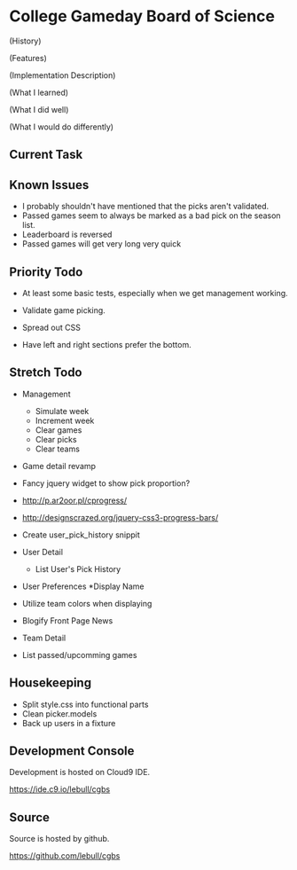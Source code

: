 College Gameday Board of Science
================================

(History)

(Features)

(Implementation Description)

(What I learned)

(What I did well)

(What I would do differently)


Current Task
------------

Known Issues
------------
* I probably shouldn't have mentioned that the picks aren't validated.
* Passed games seem to always be marked as a bad pick on the season list.
* Leaderboard is reversed
* Passed games will get very long very quick

Priority Todo
-------------



* At least some basic tests, especially when we get management working.

* Validate game picking.

* Spread out CSS

* Have left and right sections prefer the bottom.

Stretch Todo
------------

* Management
  * Simulate week
  * Increment week
  * Clear games
  * Clear picks
  * Clear teams

* Game detail revamp
* Fancy jquery widget to show pick proportion?
 * http://p.ar2oor.pl/cprogress/
 * http://designscrazed.org/jquery-css3-progress-bars/

* Create user_pick_history snippit

* User Detail
  * List User's Pick History

* User Preferences
    *Display Name

* Utilize team colors when displaying
* Blogify Front Page News 

* Team Detail
 * List passed/upcomming games
 
Housekeeping
------------
* Split style.css into functional parts
* Clean picker.models
* Back up users in a fixture



Development Console
-------------------

Development is hosted on Cloud9 IDE.

https://ide.c9.io/lebull/cgbs

Source
------

Source is hosted by github.

https://github.com/lebull/cgbs

